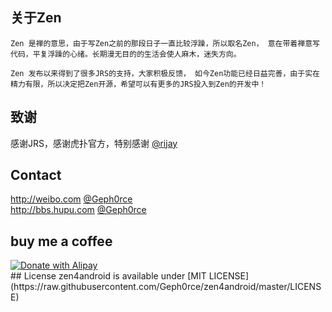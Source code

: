 
## 关于Zen
	Zen 是禅的意思，由于写Zen之前的那段日子一直比较浮躁，所以取名Zen， 意在带着禅意写代码，平复浮躁的心绪。长期漫无目的的生活会使人麻木，迷失方向。  
  
	Zen 发布以来得到了很多JRS的支持，大家积极反馈， 如今Zen功能已经日益完善，由于实在精力有限，所以决定把Zen开源，希望可以有更多的JRS投入到Zen的开发中！
	
			
## 致谢
感谢JRS，感谢虎扑官方，特别感谢 [@rijay](http://my.hupu.com/149551)
## Contact
http://weibo.com [@Geph0rce](http://weibo.com/u/1847878591) <br />
http://bbs.hupu.com [@Geph0rce](http://my.hupu.com/16611098)
<br />
## buy me a coffee

<a href="http://me.alipay.com/rogerqian" target="_blank">
<img src="http://rogerqian.github.io/donate_with_alipay.png" alt="Donate with Alipay" title="Donate with Alipay" border="0" />
</a>
<br />
## License
zen4android is available under [MIT LICENSE](https://raw.githubusercontent.com/Geph0rce/zen4android/master/LICENSE)